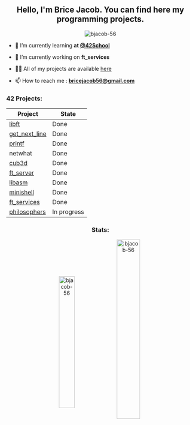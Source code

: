 <h2 align="center">Hello, I'm Brice Jacob. You can find here my programming projects.</h2>

<p align="center"> <img src="https://komarev.com/ghpvc/?username=bjacob-56&label=Profile%20views&color=0e75b6&style=flat" alt="bjacob-56" /> </p>

- 🌱 I’m currently learning **at [@42School](https://github.com/42School)**

- 🔭 I’m currently working on **ft_services**

- 👨‍💻 All of my projects are available [here](https://github.com/bjacob-56?tab=repositories)

- 📫 How to reach me : **bricejacob56@gmail.com**


<h3 align="left">42 Projects:</h3>

| Project | State |
|---------|---------|
| [libft](https://github.com/bjacob-56/libft) | Done |
| [get_next_line](https://github.com/bjacob-56/get_next_line) | Done |
| [printf](https://github.com/bjacob-56/printf) | Done |
| netwhat | Done |
| [cub3d](https://github.com/bjacob-56/cub3d) | Done |
| [ft_server](https://github.com/bjacob-56/ft_server) | Done |
| [libasm](https://github.com/bjacob-56/libasm) | Done |
| [minishell](https://github.com/bjacob-56/minishell) | Done |
| [ft_services](https://github.com/bjacob-56/ft_services) | Done |
| [philosophers](https://github.com/bjacob-56/philosophers) | In progress |

<h3 align="center">Stats:</h3>
<p align="center"><img align="center" src="https://github-readme-stats.vercel.app/api/top-langs?username=bjacob-56&show_icons=true&locale=en&layout=compact" alt="bjacob-56" height="30%" width="29%"/>&nbsp;<img align="center" src="https://github-readme-stats.vercel.app/api?username=bjacob-56&show_icons=true&locale=en" alt="bjacob-56" height="35%" width="35%" /></p>
